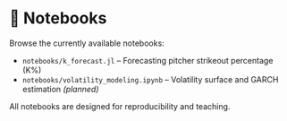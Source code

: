 # 📁 Notebooks

Browse the currently available notebooks:

- `notebooks/k_forecast.jl` – Forecasting pitcher strikeout percentage (K%)
- `notebooks/volatility_modeling.ipynb` – Volatility surface and GARCH estimation *(planned)*

All notebooks are designed for reproducibility and teaching.

